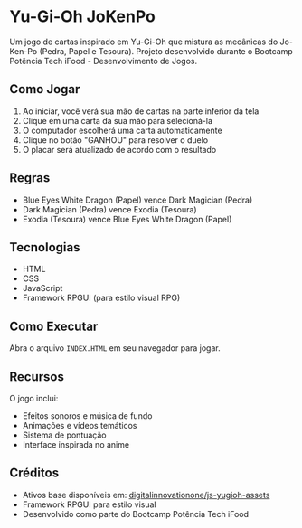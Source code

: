 # Yu-Gi-Oh JoKenPo

Um jogo de cartas inspirado em Yu-Gi-Oh que mistura as mecânicas do Jo-Ken-Po (Pedra, Papel e Tesoura).
Projeto desenvolvido durante o Bootcamp Potência Tech iFood - Desenvolvimento de Jogos.

## Como Jogar

1. Ao iniciar, você verá sua mão de cartas na parte inferior da tela
2. Clique em uma carta da sua mão para selecioná-la
3. O computador escolherá uma carta automaticamente
4. Clique no botão "GANHOU" para resolver o duelo
5. O placar será atualizado de acordo com o resultado

## Regras

- Blue Eyes White Dragon (Papel) vence Dark Magician (Pedra)
- Dark Magician (Pedra) vence Exodia (Tesoura)
- Exodia (Tesoura) vence Blue Eyes White Dragon (Papel)

## Tecnologias

- HTML
- CSS
- JavaScript
- Framework RPGUI (para estilo visual RPG)

## Como Executar

Abra o arquivo `INDEX.HTML` em seu navegador para jogar.

## Recursos

O jogo inclui:
- Efeitos sonoros e música de fundo
- Animações e vídeos temáticos
- Sistema de pontuação
- Interface inspirada no anime

## Créditos

- Ativos base disponíveis em: [digitalinnovationone/js-yugioh-assets](https://github.com/digitalinnovationone/js-yugioh-assets)
- Framework RPGUI para estilo visual
- Desenvolvido como parte do Bootcamp Potência Tech iFood

